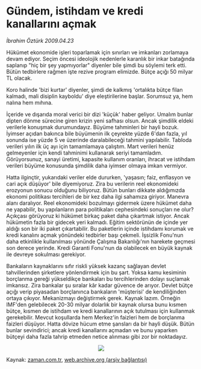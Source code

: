# Gündem, istihdam ve kredi kanallarını açmak

*İbrahim Öztürk 2009.04.23*

<tr><td class="metin" colspan="2" style="padding-top: 20px; padding-left: 5px; padding-right: 10px;">Hükümet ekonomide işleri toparlamak için sınırları ve imkanları zorlamaya devam ediyor. Seçim öncesi ideolojik nedenlerle karanlık bir inkar batağında saplanıp "hiç bir şey yapmıyorlar" diyenler bile şimdi bu söylemi terk etti. Bütün tedbirlere rağmen işte rezive program elimizde. Bütçe açığı 50 milyar TL olacak.</td></tr><tr><td class="metin" colspan="2" style="padding-top: 20px; padding-left: 5px; padding-right: 10px;"><p>Koro halinde 'bizi kurtar' diyenler, şimdi de kalkmış 'ortalıkta bütçe filan kalmadı, mali disiplin kayboldu' diye eleştirilerine başlar. Sorumsuz ya, hem nalına hem mıhına.
<p>İçeride ve dışarıda moral verici bir dizi 'küçük' haber geliyor. Umalım bunlar dipten dönme sürecine giren krizin yeni safhası olsun. Ancak şimdilik eldeki verilerle konuşmak durumundayız. Büyüme tahminleri bir hayli bozuk. İyimser açıdan bakınca bile büyümenin ilk çeyrekte yüzde 6'dan fazla, yıl sonunda ise yüzde 5 ve üzerinde daralabileceği tahmini yapılabilir. Tabloda verileri yılın ilk üç ayı için tamamlamaya çalıştım. Mart verileri henüz gelmeyenler için kendi tahminimi kullanarak seriyi tamamladım. Görüyorsunuz, sanayi üretimi, kapasite kullanım oranları, ihracat ve istihdam verileri büyüme konusunda şimdilik daha iyimser olmaya imkan vermiyor.
<p>Hatta ilginçtir, yukarıdaki veriler elde dururken, 'yaşasın; faiz, enflasyon ve cari açık düşüyor' bile diyemiyoruz. Zira bu verilerin reel ekonomideki erozyonun sonucu olduğunu biliyoruz. Bütün bunları dikkate aldığımızda ekonomi politikası tercihleri de bir kez daha ilgi sahamıza giriyor. Manevra alanı daralıyor. Reel ekonomideki bozulmayı gidermek üzere hükümet daha ne yapabilir, bu yapılanların para politikaları cephesindeki sonuçları ne olur? Açıkçası görüyoruz ki hükümet birkaç paket daha çıkartmak istiyor. Ancak hükümetin fazla bir gidecek yeri kalmadı. Eğitim sektörünün de içinde yer aldığı son bir iki paket çıkartabilir. Bu paketlerin içinde istihdamı korumak ve kredi kanalını açmak yönündeki tedbirler başı çekmeli. İşsizlik Fonu'nun daha etkinlikle kullanılması yönünde Çalışma Bakanlığı'nın harekete geçmesi son derece yerinde. Kredi Garanti Fonu'nun da olabilecek en büyük kaynak ile devreye sokulması gerekiyor.
<p>Bankaların kaynaklarını sıfır riskli yüksek kazanç sağlayan devlet tahvillerinden şirketlere yönlendirmek için bu şart. Yoksa kamu kesiminin borçlanma gereği yükseldikçe bankaları bu tercihlerinden dolayı suçlamak imkansız. Zira bankalar şu sıralar kâr kadar güvence de arıyor. Devlet bütçe açığı verip piyasadan borçlanınca bankaların 'müşterisi' de kendiliğinden ortaya çıkıyor. Mekanizmayı değiştirmek gerek. Kaynak lazım. Örneğin IMF'den gelebilecek 20-30 milyar dolarlık bir kaynak olursa bunu kısmen bütçe, kısmen de istihdam ve kredi kanallarının açık tutulması için kullanmak gerekebilir. Mevcut koşullarda hem Merkez'in faizleri hem de borçlanma faizleri düşüyor. Hatta dövize hücum etme şansları da bir hayli düşük. Bütün bunlar sevindirici; ancak kredi kanallarını açmadan ve bunu yaparken bütçeyi daha fazla tahrip etmeden netice alınması gibi zor bir noktadayız. 
<p align="center"><img src="http://web.archive.org/web/20090424084131im_/http://medya.zaman.com.tr/2009/04/23/tablo.jpg"/><br/></p></p></p></p></p></td></tr>

Kaynak: [zaman.com.tr](http://zaman.com.tr/yazar.do?yazino=840546), [web.archive.org (arşiv bağlantısı)](http://web.archive.org/web/20090424084131/http://www.zaman.com.tr:80/yazar.do?yazino=840546)
